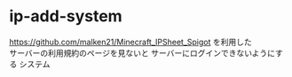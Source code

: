 # ip-add-system
https://github.com/malken21/Minecraft_IPSheet_Spigot を利用した
<br>
サーバーの利用規約のページを見ないと サーバーにログインできないようにする システム
